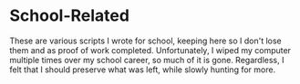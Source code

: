 # School-Related
These are various scripts I wrote for school, keeping here so I don't lose them and as proof of work completed. Unfortunately, I wiped my computer multiple times over my school career, so much of it is gone. Regardless, I felt that I should preserve what was left, while slowly hunting for more.
